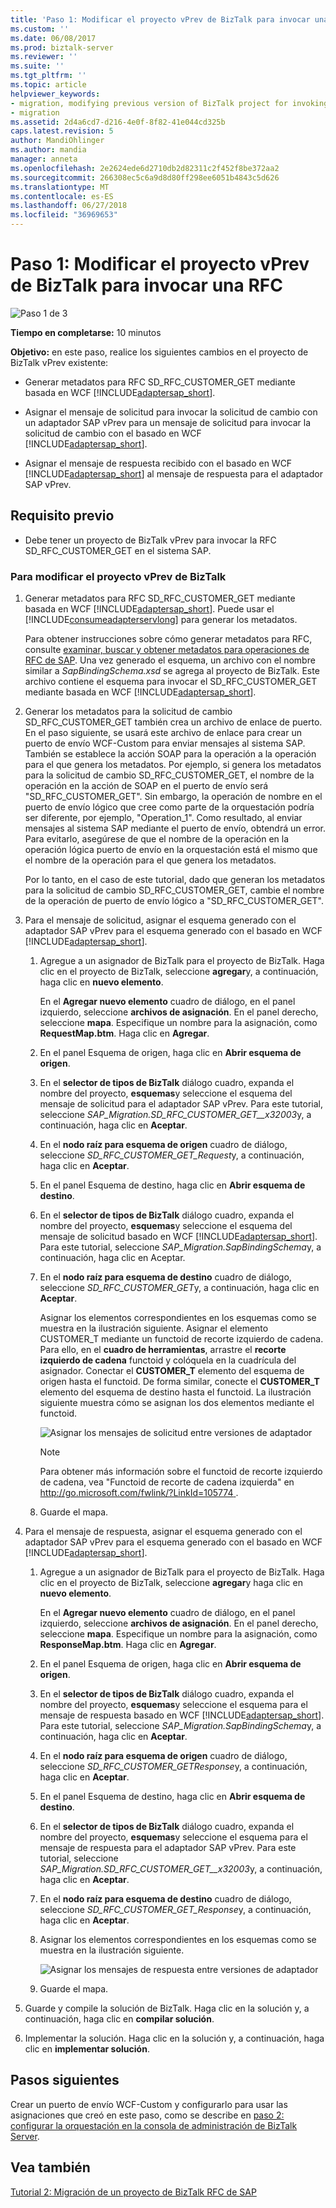 ```yaml
---
title: 'Paso 1: Modificar el proyecto vPrev de BizTalk para invocar una RFC | Microsoft Docs'
ms.custom: ''
ms.date: 06/08/2017
ms.prod: biztalk-server
ms.reviewer: ''
ms.suite: ''
ms.tgt_pltfrm: ''
ms.topic: article
helpviewer_keywords:
- migration, modifying previous version of BizTalk project for invoking an RFC
- migration
ms.assetid: 2d4a6cd7-d216-4e0f-8f82-41e044cd325b
caps.latest.revision: 5
author: MandiOhlinger
ms.author: mandia
manager: anneta
ms.openlocfilehash: 2e2624ede6d2710db2d82311c2f452f8be372aa2
ms.sourcegitcommit: 266308ec5c6a9d8d80ff298ee6051b4843c5d626
ms.translationtype: MT
ms.contentlocale: es-ES
ms.lasthandoff: 06/27/2018
ms.locfileid: "36969653"
---
```

# <a name="step-1-modify-the-vprev-biztalk-project-for-invoking-an-rfc"></a>Paso 1: Modificar el proyecto vPrev de BizTalk para invocar una RFC
![Paso 1 de 3](../../adapters-and-accelerators/adapter-oracle-database/media/step-1of3.gif "Step_1of3")  
  
 **Tiempo en completarse:** 10 minutos  
  
 **Objetivo:** en este paso, realice los siguientes cambios en el proyecto de BizTalk vPrev existente:  
  
- Generar metadatos para RFC SD_RFC_CUSTOMER_GET mediante basada en WCF [!INCLUDE[adaptersap_short](../../includes/adaptersap-short-md.md)].  
  
- Asignar el mensaje de solicitud para invocar la solicitud de cambio con un adaptador SAP vPrev para un mensaje de solicitud para invocar la solicitud de cambio con el basado en WCF [!INCLUDE[adaptersap_short](../../includes/adaptersap-short-md.md)].  
  
- Asignar el mensaje de respuesta recibido con el basado en WCF [!INCLUDE[adaptersap_short](../../includes/adaptersap-short-md.md)] al mensaje de respuesta para el adaptador SAP vPrev.  
  
## <a name="prerequisite"></a>Requisito previo  
  
-   Debe tener un proyecto de BizTalk vPrev para invocar la RFC SD_RFC_CUSTOMER_GET en el sistema SAP.  
  
### <a name="to-modify-the-vprev-biztalk-project"></a>Para modificar el proyecto vPrev de BizTalk  
  
1. Generar metadatos para RFC SD_RFC_CUSTOMER_GET mediante basada en WCF [!INCLUDE[adaptersap_short](../../includes/adaptersap-short-md.md)]. Puede usar el [!INCLUDE[consumeadapterservlong](../../includes/consumeadapterservlong-md.md)] para generar los metadatos.  
  
    Para obtener instrucciones sobre cómo generar metadatos para RFC, consulte [examinar, buscar y obtener metadatos para operaciones de RFC de SAP](../../adapters-and-accelerators/adapter-sap/browse-search-and-get-metadata-for-rfc-operations-in-sap.md). Una vez generado el esquema, un archivo con el nombre similar a *SapBindingSchema.xsd* se agrega al proyecto de BizTalk. Este archivo contiene el esquema para invocar el SD_RFC_CUSTOMER_GET mediante basada en WCF [!INCLUDE[adaptersap_short](../../includes/adaptersap-short-md.md)].  
  
2. Generar los metadatos para la solicitud de cambio SD_RFC_CUSTOMER_GET también crea un archivo de enlace de puerto. En el paso siguiente, se usará este archivo de enlace para crear un puerto de envío WCF-Custom para enviar mensajes al sistema SAP. También se establece la acción SOAP para la operación a la operación para el que genera los metadatos. Por ejemplo, si genera los metadatos para la solicitud de cambio SD_RFC_CUSTOMER_GET, el nombre de la operación en la acción de SOAP en el puerto de envío será "SD_RFC_CUSTOMER_GET". Sin embargo, la operación de nombre en el puerto de envío lógico que cree como parte de la orquestación podría ser diferente, por ejemplo, "Operation_1". Como resultado, al enviar mensajes al sistema SAP mediante el puerto de envío, obtendrá un error. Para evitarlo, asegúrese de que el nombre de la operación en la operación lógica puerto de envío en la orquestación está el mismo que el nombre de la operación para el que genera los metadatos.  
  
    Por lo tanto, en el caso de este tutorial, dado que generan los metadatos para la solicitud de cambio SD_RFC_CUSTOMER_GET, cambie el nombre de la operación de puerto de envío lógico a "SD_RFC_CUSTOMER_GET".  
  
3. Para el mensaje de solicitud, asignar el esquema generado con el adaptador SAP vPrev para el esquema generado con el basado en WCF [!INCLUDE[adaptersap_short](../../includes/adaptersap-short-md.md)].  
  
   1. Agregue a un asignador de BizTalk para el proyecto de BizTalk. Haga clic en el proyecto de BizTalk, seleccione **agregar**y, a continuación, haga clic en **nuevo elemento**.  
  
       En el **Agregar nuevo elemento** cuadro de diálogo, en el panel izquierdo, seleccione **archivos de asignación**. En el panel derecho, seleccione **mapa**. Especifique un nombre para la asignación, como **RequestMap.btm**. Haga clic en **Agregar**.  
  
   2. En el panel Esquema de origen, haga clic en **Abrir esquema de origen**.  
  
   3. En el **selector de tipos de BizTalk** diálogo cuadro, expanda el nombre del proyecto, **esquemas**y seleccione el esquema del mensaje de solicitud para el adaptador SAP vPrev. Para este tutorial, seleccione *SAP_Migration.SD_RFC_CUSTOMER_GET__x32003*y, a continuación, haga clic en **Aceptar**.  
  
   4. En el **nodo raíz para esquema de origen** cuadro de diálogo, seleccione *SD_RFC_CUSTOMER_GET_Request*y, a continuación, haga clic en **Aceptar**.  
  
   5. En el panel Esquema de destino, haga clic en **Abrir esquema de destino**.  
  
   6. En el **selector de tipos de BizTalk** diálogo cuadro, expanda el nombre del proyecto, **esquemas**y seleccione el esquema del mensaje de solicitud basado en WCF [!INCLUDE[adaptersap_short](../../includes/adaptersap-short-md.md)]. Para este tutorial, seleccione *SAP_Migration.SapBindingSchema*y, a continuación, haga clic en Aceptar.  
  
   7. En el **nodo raíz para esquema de destino** cuadro de diálogo, seleccione *SD_RFC_CUSTOMER_GET*y, a continuación, haga clic en **Aceptar**.  
  
       Asignar los elementos correspondientes en los esquemas como se muestra en la ilustración siguiente. Asignar el elemento CUSTOMER_T mediante un functoid de recorte izquierdo de cadena. Para ello, en el **cuadro de herramientas**, arrastre el **recorte izquierdo de cadena** functoid y colóquela en la cuadrícula del asignador. Conectar el **CUSTOMER_T** elemento del esquema de origen hasta el functoid. De forma similar, conecte el **CUSTOMER_T** elemento del esquema de destino hasta el functoid. La ilustración siguiente muestra cómo se asignan los dos elementos mediante el functoid.  
  
       ![Asignar los mensajes de solicitud entre versiones de adaptador](../../adapters-and-accelerators/adapter-sap/media/f12f280d-766f-4647-bced-435354206fb9.gif "f12f280d-766f-4647-bced-435354206fb9")  
  
      > [!NOTE]
      >  Para obtener más información sobre el functoid de recorte izquierdo de cadena, vea "Functoid de recorte de cadena izquierda" en [ http://go.microsoft.com/fwlink/?LinkId=105774 ](http://go.microsoft.com/fwlink/?LinkId=105774).  
  
   8. Guarde el mapa.  
  
4. Para el mensaje de respuesta, asignar el esquema generado con el adaptador SAP vPrev para el esquema generado con el basado en WCF [!INCLUDE[adaptersap_short](../../includes/adaptersap-short-md.md)].  
  
   1. Agregue a un asignador de BizTalk para el proyecto de BizTalk. Haga clic en el proyecto de BizTalk, seleccione **agregar**y haga clic en **nuevo elemento**.  
  
       En el **Agregar nuevo elemento** cuadro de diálogo, en el panel izquierdo, seleccione **archivos de asignación**. En el panel derecho, seleccione **mapa**. Especifique un nombre para la asignación, como **ResponseMap.btm**. Haga clic en **Agregar**.  
  
   2. En el panel Esquema de origen, haga clic en **Abrir esquema de origen**.  
  
   3. En el **selector de tipos de BizTalk** diálogo cuadro, expanda el nombre del proyecto, **esquemas**y seleccione el esquema para el mensaje de respuesta basado en WCF [!INCLUDE[adaptersap_short](../../includes/adaptersap-short-md.md)]. Para este tutorial, seleccione *SAP_Migration.SapBindingSchema*y, a continuación, haga clic en **Aceptar**.  
  
   4. En el **nodo raíz para esquema de origen** cuadro de diálogo, seleccione *SD_RFC_CUSTOMER_GETResponse*y, a continuación, haga clic en **Aceptar**.  
  
   5. En el panel Esquema de destino, haga clic en **Abrir esquema de destino**.  
  
   6. En el **selector de tipos de BizTalk** diálogo cuadro, expanda el nombre del proyecto, **esquemas**y seleccione el esquema para el mensaje de respuesta para el adaptador SAP vPrev. Para este tutorial, seleccione *SAP_Migration.SD_RFC_CUSTOMER_GET__x32003*y, a continuación, haga clic en **Aceptar**.  
  
   7. En el **nodo raíz para esquema de destino** cuadro de diálogo, seleccione *SD_RFC_CUSTOMER_GET_Response*y, a continuación, haga clic en **Aceptar**.  
  
   8. Asignar los elementos correspondientes en los esquemas como se muestra en la ilustración siguiente.  
  
       ![Asignar los mensajes de respuesta entre versiones de adaptador](../../adapters-and-accelerators/adapter-sap/media/d8dddaba-d978-4159-bcc6-6a6bfee36564.gif "d8dddaba-d978-4159-bcc6-6a6bfee36564")  
  
   9. Guarde el mapa.  
  
5. Guarde y compile la solución de BizTalk. Haga clic en la solución y, a continuación, haga clic en **compilar solución**.  
  
6. Implementar la solución. Haga clic en la solución y, a continuación, haga clic en **implementar solución**.  
  
## <a name="next-steps"></a>Pasos siguientes  
 Crear un puerto de envío WCF-Custom y configurarlo para usar las asignaciones que creó en este paso, como se describe en [paso 2: configurar la orquestación en la consola de administración de BizTalk Server](../../adapters-and-accelerators/adapter-sap/step-2-configure-the-orchestration-in-biztalk-server-administration-console1.md).  
  
## <a name="see-also"></a>Vea también  
 [Tutorial 2: Migración de un proyecto de BizTalk RFC de SAP](../../adapters-and-accelerators/adapter-sap/tutorial-2-migrating-an-sap-rfc-biztalk-project.md)